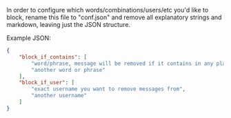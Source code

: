 In order to configure which words/combinations/users/etc you'd like to block, rename this file to "conf.json" and remove all explanatory strings and markdown, leaving just the JSON structure.

Example JSON:

```JSON
{
    "block_if_contains": [
        "word/phrase, message will be removed if it contains in any place this word/phrase",
        "another word or phrase"
    ],
    "block_if_user": [
        "exact username you want to remove messages from",
        "another username"
    ]
}
```
